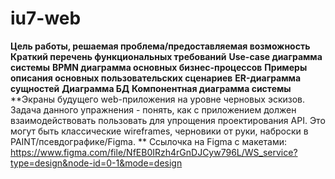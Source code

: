 # iu7-web
**Цель работы, решаемая проблема/предоставляемая возможность**
**Краткий перечень функциональных требований**
**Use-case диаграмма системы**
**BPMN диаграмма основных бизнес-процессов**
**Примеры описания основных пользовательских сценариев**
**ER-диаграмма сущностей**
**Диаграмма БД**
**Компонентная диаграмма системы**
**Экраны будущего web-приложения на уровне черновых эскизов. Задача данного упражнения - понять, как с приложением должен взаимодействовать пользовать для упрощения проектирования API. Это могут быть классические wireframes, черновики от руки, наброски в PAINT/псевдографике/Figma. **
Ссылочка на Figma с макетами: https://www.figma.com/file/NfEB0IRzh4rGnDJCyw796L/WS_service?type=design&node-id=0-1&mode=design


